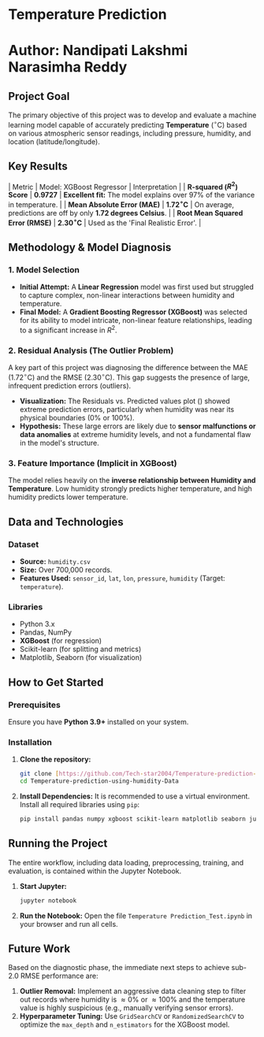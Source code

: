 # Temperature Prediction
# Author: Nandipati Lakshmi Narasimha Reddy
## Project Goal
The primary objective of this project was to develop and evaluate a machine learning model capable of accurately predicting **Temperature** ($^\circ$C) based on various atmospheric sensor readings, including pressure, humidity, and location (latitude/longitude).

## Key Results

| Metric | Model: XGBoost Regressor | Interpretation |
| **R-squared ($R^2$) Score** | **0.9727** | **Excellent fit:** The model explains over 97% of the variance in temperature. |
| **Mean Absolute Error (MAE)** | **1.72$^\circ$C** | On average, predictions are off by only **1.72 degrees Celsius**. |
| **Root Mean Squared Error (RMSE)** | **2.30$^\circ$C** | Used as the 'Final Realistic Error'. |

## Methodology & Model Diagnosis

### 1. Model Selection
- **Initial Attempt:** A **Linear Regression** model was first used but struggled to capture complex, non-linear interactions between humidity and temperature.
- **Final Model:** A **Gradient Boosting Regressor (XGBoost)** was selected for its ability to model intricate, non-linear feature relationships, leading to a significant increase in $R^2$.

### 2. Residual Analysis (The Outlier Problem)
A key part of this project was diagnosing the difference between the MAE ($1.72^\circ\text{C}$) and the RMSE ($2.30^\circ\text{C}$). This gap suggests the presence of large, infrequent prediction errors (outliers).
- **Visualization:** The Residuals vs. Predicted values plot () showed extreme prediction errors, particularly when humidity was near its physical boundaries (0% or 100%).
- **Hypothesis:** These large errors are likely due to **sensor malfunctions or data anomalies** at extreme humidity levels, and not a fundamental flaw in the model's structure.

### 3. Feature Importance (Implicit in XGBoost)
The model relies heavily on the **inverse relationship between Humidity and Temperature**. Low humidity strongly predicts higher temperature, and high humidity predicts lower temperature.

## Data and Technologies

### Dataset
- **Source:** `humidity.csv`
- **Size:** Over 700,000 records.
- **Features Used:** `sensor_id`, `lat`, `lon`, `pressure`, `humidity` (Target: `temperature`).

### Libraries
- Python 3.x
- Pandas, NumPy
- **XGBoost** (for regression)
- Scikit-learn (for splitting and metrics)
- Matplotlib, Seaborn (for visualization)

## How to Get Started

### Prerequisites

Ensure you have **Python 3.9+** installed on your system.

### Installation

1.  **Clone the repository:**
    ```bash
    git clone [https://github.com/Tech-star2004/Temperature-prediction-using-humidity-Data.git](https://github.com/Tech-star2004/Temperature-prediction-using-humidity-Data.git)
    cd Temperature-prediction-using-humidity-Data
    ```
2.  **Install Dependencies:**
    It is recommended to use a virtual environment. Install all required libraries using `pip`:
    ```bash
    pip install pandas numpy xgboost scikit-learn matplotlib seaborn jupyter
    ```

## Running the Project

The entire workflow, including data loading, preprocessing, training, and evaluation, is contained within the Jupyter Notebook.

1.  **Start Jupyter:**
    ```bash
    jupyter notebook
    ```
2.  **Run the Notebook:**
    Open the file `Temperature Prediction_Test.ipynb` in your browser and run all cells.

## Future Work
Based on the diagnostic phase, the immediate next steps to achieve sub-2.0 $\text{RMSE}$ performance are:
1.  **Outlier Removal:** Implement an aggressive data cleaning step to filter out records where humidity is $\approx 0\%$ or $\approx 100\%$ and the temperature value is highly suspicious (e.g., manually verifying sensor errors).
2.  **Hyperparameter Tuning:** Use `GridSearchCV` or `RandomizedSearchCV` to optimize the `max_depth` and `n_estimators` for the XGBoost model.

